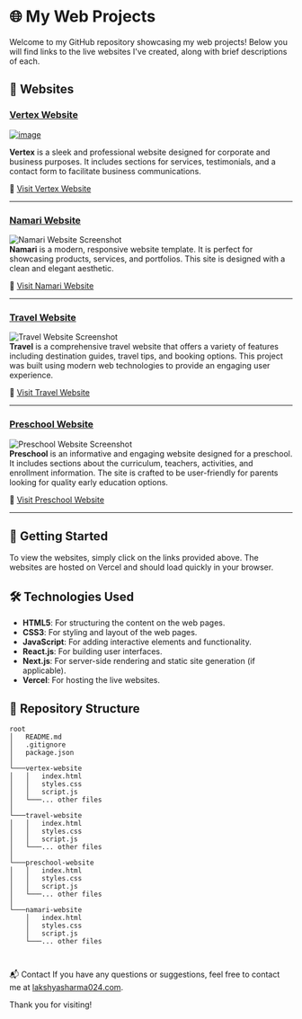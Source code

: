# 🌐 My Web Projects

Welcome to my GitHub repository showcasing my web projects! Below you will find links to the live websites I've created, along with brief descriptions of each.

## 🌟 Websites

### [Vertex Website](https://vertex-plum.vercel.app/)
[![image](https://github.com/laxupaddhyay/web-templates/assets/95523785/c96b1599-c079-49dd-adeb-b28fd43f4490)](https://vertex-plum.vercel.app/)
 
**Vertex** is a sleek and professional website designed for corporate and business purposes. It includes sections for services, testimonials, and a contact form to facilitate business communications.

🔗 [Visit Vertex Website](https://vertex-plum.vercel.app/)

---

### [Namari Website](https://namari-pi.vercel.app/)
![Namari Website Screenshot](https://via.placeholder.com/800x400.png?text=Namari+Website)  
**Namari** is a modern, responsive website template. It is perfect for showcasing products, services, and portfolios. This site is designed with a clean and elegant aesthetic.

🔗 [Visit Namari Website](https://namari-pi.vercel.app/)

---

### [Travel Website](https://travel-nu-six.vercel.app/)
![Travel Website Screenshot](https://via.placeholder.com/800x400.png?text=Travel+Website)  
**Travel** is a comprehensive travel website that offers a variety of features including destination guides, travel tips, and booking options. This project was built using modern web technologies to provide an engaging user experience.

🔗 [Visit Travel Website](https://travel-nu-six.vercel.app/)

---

### [Preschool Website](https://preschool-nu.vercel.app/)
![Preschool Website Screenshot](https://via.placeholder.com/800x400.png?text=Preschool+Website)  
**Preschool** is an informative and engaging website designed for a preschool. It includes sections about the curriculum, teachers, activities, and enrollment information. The site is crafted to be user-friendly for parents looking for quality early education options.

🔗 [Visit Preschool Website](https://preschool-nu.vercel.app/)

---



## 🚀 Getting Started

To view the websites, simply click on the links provided above. The websites are hosted on Vercel and should load quickly in your browser.

## 🛠 Technologies Used

- **HTML5**: For structuring the content on the web pages.
- **CSS3**: For styling and layout of the web pages.
- **JavaScript**: For adding interactive elements and functionality.
- **React.js**: For building user interfaces.
- **Next.js**: For server-side rendering and static site generation (if applicable).
- **Vercel**: For hosting the live websites.

## 📁 Repository Structure

```plaintext
root
│   README.md
│   .gitignore
│   package.json
│
└───vertex-website
│   │   index.html
│   │   styles.css
│   │   script.js
│   └───... other files
│
└───travel-website
│   │   index.html
│   │   styles.css
│   │   script.js
│   └───... other files
│
└───preschool-website
│   │   index.html
│   │   styles.css
│   │   script.js
│   └───... other files
│
└───namari-website
    │   index.html
    │   styles.css
    │   script.js
    └───... other files



```
📬 Contact
If you have any questions or suggestions, feel free to contact me at [lakshyasharma024.com](mailto:lakshyasharma024@gmail.com).

Thank you for visiting!
